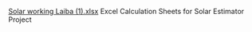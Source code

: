 [Solar working Laiba (1).xlsx](https://github.com/user-attachments/files/18430493/Solar.working.Laiba.1.xlsx)
Excel Calculation Sheets for Solar Estimator Project
